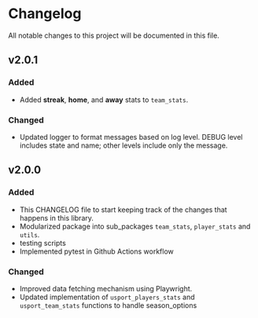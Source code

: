 # Changelog

All notable changes to this project will be documented in this file.

## v2.0.1

### Added

- Added **streak**, **home**, and **away** stats to `team_stats`.

### Changed

- Updated logger to format messages based on log level. DEBUG level includes state and name; other levels include only the message.

## v2.0.0

### Added

- This CHANGELOG file to start keeping track of the changes that happens in this library.
- Modularized package into sub_packages `team_stats`, `player_stats` and `utils`.
- testing scripts
- Implemented pytest in Github Actions workflow

### Changed

- Improved data fetching mechanism using Playwright.
- Updated implementation of `usport_players_stats` and `usport_team_stats` functions to handle season_options
